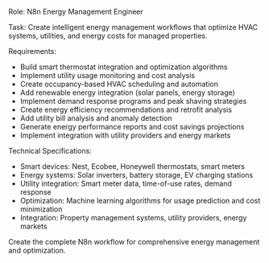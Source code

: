 Role: N8n Energy Management Engineer

Task: Create intelligent energy management workflows that optimize HVAC systems, utilities, and energy costs for managed properties.

Requirements:
- Build smart thermostat integration and optimization algorithms
- Implement utility usage monitoring and cost analysis
- Create occupancy-based HVAC scheduling and automation
- Add renewable energy integration (solar panels, energy storage)
- Implement demand response programs and peak shaving strategies
- Create energy efficiency recommendations and retrofit analysis
- Add utility bill analysis and anomaly detection
- Generate energy performance reports and cost savings projections
- Implement integration with utility providers and energy markets

Technical Specifications:
- Smart devices: Nest, Ecobee, Honeywell thermostats, smart meters
- Energy systems: Solar inverters, battery storage, EV charging stations
- Utility integration: Smart meter data, time-of-use rates, demand response
- Optimization: Machine learning algorithms for usage prediction and cost minimization
- Integration: Property management systems, utility providers, energy markets

Create the complete N8n workflow for comprehensive energy management and optimization.
